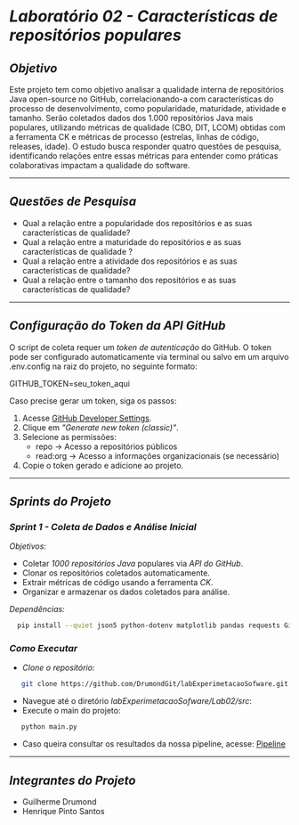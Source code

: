 # *Laboratório 02 - Características de repositórios populares*  

## *Objetivo*  

Este projeto tem como objetivo analisar a qualidade interna de repositórios Java open-source no GitHub, correlacionando-a com características do processo de desenvolvimento, como popularidade, maturidade, atividade e tamanho. Serão coletados dados dos 1.000 repositórios Java mais populares, utilizando métricas de qualidade (CBO, DIT, LCOM) obtidas com a ferramenta CK e métricas de processo (estrelas, linhas de código, releases, idade). O estudo busca responder quatro questões de pesquisa, identificando relações entre essas métricas para entender como práticas colaborativas impactam a qualidade do software.  

---

## *Questões de Pesquisa*  

- Qual a relação entre a popularidade dos repositórios e as suas características de
qualidade?   
- Qual a relação entre a maturidade do repositórios e as suas características de
qualidade ?  
- Qual a relação entre a atividade dos repositórios e as suas características de
qualidade?  
- Qual a relação entre o tamanho dos repositórios e as suas características de
qualidade?  

---

## *Configuração do Token da API GitHub*  

O script de coleta requer um *token de autenticação* do GitHub. O token pode ser configurado automaticamente via terminal ou salvo em um arquivo .env.config na raiz do projeto, no seguinte formato:


GITHUB_TOKEN=seu_token_aqui


Caso precise gerar um token, siga os passos:  
1. Acesse [GitHub Developer Settings](https://github.com/settings/tokens).  
2. Clique em *"Generate new token (classic)"*.  
3. Selecione as permissões:  
   - repo → Acesso a repositórios públicos  
   - read:org → Acesso a informações organizacionais (se necessário)  
4. Copie o token gerado e adicione ao projeto.  

---

## *Sprints do Projeto*  

### *Sprint 1 - Coleta de Dados e Análise Inicial*  

*Objetivos:*  
- Coletar *1000 repositórios Java* populares via *API do GitHub*.  
- Clonar os repositórios coletados automaticamente.  
- Extrair métricas de código usando a ferramenta *CK*.  
- Organizar e armazenar os dados coletados para análise.  

*Dependências:*  
```bash
  pip install --quiet json5 python-dotenv matplotlib pandas requests GitPython pygount
```

### *Como Executar*  

- *Clone o repositório:*  
``` bash
   git clone https://github.com/DrumondGit/labExperimetacaoSofware.git
```

- Navegue até o diretório *labExperimetacaoSofware/Lab02/src*: 
- Execute o main do projeto:
``` bash
   python main.py
```
- Caso queira consultar os resultados da nossa pipeline, acesse: [Pipeline](https://github.com/DrumondGit/labExperimetacaoSofware/actions/runs/14023141025)
---

## *Integrantes do Projeto*  

- Guilherme Drumond
- Henrique Pinto Santos
